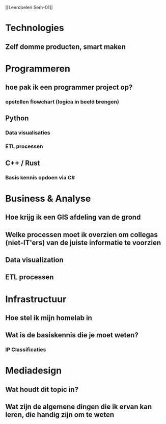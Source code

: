 [[Leerdoelen Sem-01]]

# Technologies
## Zelf domme producten, smart maken


# Programmeren
## hoe pak ik een programmer project op?
### opstellen flowchart (logica in beeld brengen)
## Python 
### Data visualisaties
### ETL processen
## C++ / Rust
### Basis kennis opdoen via C# 

# Business & Analyse
## Hoe krijg ik een GIS afdeling van de grond
## Welke processen moet ik overzien om collegas (niet-IT'ers) van de juiste informatie te voorzien
## Data visualization
## ETL processen


# Infrastructuur
## Hoe stel ik mijn homelab in
## Wat is de basiskennis die je moet weten?
### IP Classificaties


# Mediadesign
## Wat houdt dit topic in?
## Wat zijn de algemene dingen die ik ervan kan leren, die handig zijn om te weten
